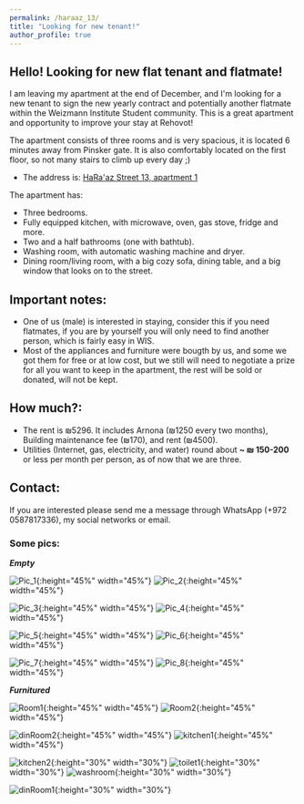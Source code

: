 ```yaml
---
permalink: /haraaz_13/
title: "Looking for new tenant!"
author_profile: true
---
```


## Hello! Looking for new flat tenant and flatmate!

I am leaving my apartment at the end of December, and I'm looking for 
a new tenant to sign the new yearly contract and potentially another flatmate 
within the Weizmann Institute Student community. 
This is a great apartment and opportunity to improve your stay at Rehovot!

The apartment consists of three rooms and is very spacious, it 
is located 6 minutes away from Pinsker gate. It is also comfortably located 
on the first floor, so not many stairs to climb up every day ;)

- The address is: [HaRa'az Street 13, apartment 1](https://goo.gl/maps/MSEeAwBXmPQcwVJu5)

The apartment has:

- Three bedrooms.
- Fully equipped kitchen, with microwave, oven, gas stove, fridge and more.
- Two and a half bathrooms (one with bathtub).
- Washing room, with automatic washing machine and dryer.
- Dining room/living room, with a big cozy sofa, dining table, and a big window 
that looks on to the street.

## Important notes:

- One of us (male) is interested in staying, consider this if you need flatmates, 
if you are by yourself you will only need to find another person, which is fairly easy in WIS.
- Most of the appliances and furniture were bougth by us, and some we got them for free or at low cost,
but we still will need to negotiate a prize for all you want to keep in the 
apartment, the rest will be sold or donated, will not be kept.

## How much?:

- The rent is ₪5296. It includes Arnona (₪1250 every two months), Building maintenance fee (₪170), and rent (₪4500).
- Utilities (Internet, gas, electricity, and water) round about **~ ₪ 150-200** or less per month per person, as of now that we are three. 

## Contact:

If you are interested please send me a message through WhatsApp (+972 0587817336), my social networks or email.

### Some pics:

***Empty***

![Pic_1](https://user-images.githubusercontent.com/9357097/138925665-90f1b765-f602-41bb-872b-683a86f63593.jpg){:height="45%" width="45%"} ![Pic_2](https://user-images.githubusercontent.com/9357097/138925670-9420d015-e143-47a3-9a22-d3f2ef335a9c.jpg){:height="45%" width="45%"}

![Pic_3](https://user-images.githubusercontent.com/9357097/138925673-51439045-c62f-4cee-b199-35bfd49708e3.jpg){:height="45%" width="45%"} ![Pic_4](https://user-images.githubusercontent.com/9357097/138925674-29b09526-46c6-4c70-bd91-59720b618327.jpg){:height="45%" width="45%"}

![Pic_5](https://user-images.githubusercontent.com/9357097/138925675-3c513d45-1bec-4b40-8d4b-b0e1b6eb0034.jpg){:height="45%" width="45%"} ![Pic_6](https://user-images.githubusercontent.com/9357097/138925676-7bc66d12-5d6e-4d7d-a9b8-0f4b52a4431b.jpg){:height="45%" width="45%"}

![Pic_7](https://user-images.githubusercontent.com/9357097/138925679-c7571224-5b05-411e-bf55-a44e2c6d11c5.jpg){:height="45%" width="45%"} ![Pic_8](https://user-images.githubusercontent.com/9357097/138925681-36e3cdb5-0a04-4963-af0b-e90cdc84070c.jpg){:height="45%" width="45%"}

***Furnitured***

![Room1](https://user-images.githubusercontent.com/9357097/111628289-bc8e1780-87f8-11eb-82ce-cd607eaa6e9c.jpeg){:height="45%" width="45%"} ![Room2](https://user-images.githubusercontent.com/9357097/138926315-28c9997b-1150-4f5b-b2aa-70e91298cb08.jpg){:height="45%" width="45%"}

![dinRoom2](https://user-images.githubusercontent.com/9357097/81887392-9ce8eb80-9564-11ea-8eec-e2a310b0f66a.jpg){:height="45%" width="45%"} ![kitchen1](https://user-images.githubusercontent.com/9357097/81887404-a4a89000-9564-11ea-92ad-1a735788d3c5.jpg){:height="45%" width="45%"} 

![kitchen2](https://user-images.githubusercontent.com/9357097/81887637-34e6d500-9565-11ea-8324-fa11cccece7c.jpg){:height="30%" width="30%"}  ![toilet1](https://user-images.githubusercontent.com/9357097/81887615-27c9e600-9565-11ea-981a-76b4041dfb91.jpg){:height="30%" width="30%"} ![washroom](https://user-images.githubusercontent.com/9357097/81887626-2dbfc700-9565-11ea-9e32-7254d9eac184.jpg){:height="30%" width="30%"}

![dinRoom1](https://user-images.githubusercontent.com/9357097/81887373-9195c000-9564-11ea-8e91-8f4608380455.jpg){:height="30%" width="30%"} 
